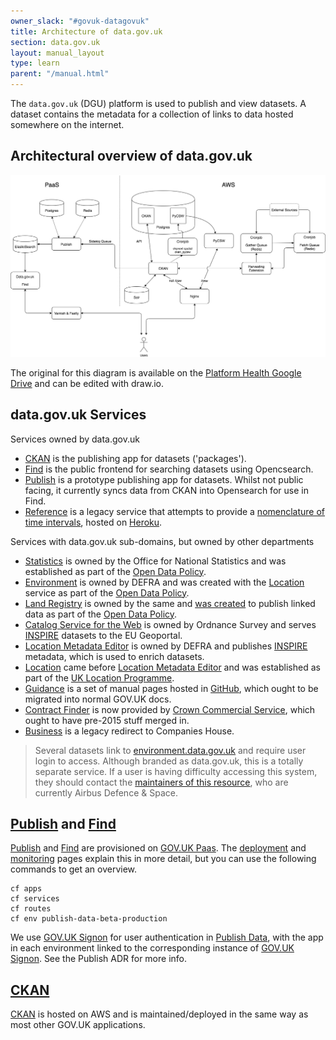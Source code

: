 ```yaml
---
owner_slack: "#govuk-datagovuk"
title: Architecture of data.gov.uk
section: data.gov.uk
layout: manual_layout
type: learn
parent: "/manual.html"
---
```

[publish]: repos/datagovuk_publish
[find]: repos/datagovuk_find
[ckan]: repos/ckanext-datagovuk
[paas]: https://docs.cloud.service.gov.uk/#technical-documentation-for-gov-uk-paas
[signon]: manual/manage-sign-on-accounts
[deployment]: manual/data-gov-uk-deployment
[monitoring]: manual/data-gov-uk-monitoring
[signon-adr]: https://github.com/alphagov/datagovuk_publish/blob/main/docs/adr/0002-signon.md
[statistics]: http://statistics.data.gov.uk
[land-registry]: http://landregistry.data.gov.uk
[csw]: http://csw.data.gov.uk/geonetwork/srv/en/main.home
[location-mde]: http://locationmde.data.gov.uk
[guidance]: http://guidance.data.gov.uk
[business]: http://business.data.gov.uk/id/company/09747720
[location]: http://location.data.gov.uk/registry/
[environment]: http://environment.data.gov.uk/index.html
[guidance-github]: https://github.com/datagovuk/guidance
[open-data-policy]: https://www.gov.uk/government/publications/open-data-white-paper-unleashing-the-potential
[inspire]: http://inspire.ec.europa.eu/about-inspire
[uk-location-programme]: https://inspire.ec.europa.eu/events/conferences/inspire_2010/presentations/258_pdf_presentation.pdf
[contract-finder]: https://data.gov.uk/data/contracts-finder-archive/
[contract-finder-new]: https://www.contractsfinder.service.gov.uk/Search
[land-registry-birth]: https://assets.publishing.service.gov.uk/government/uploads/system/uploads/attachment_data/file/246732/0247.pdf
[reference]: http://reference.data.gov.uk
[time-interval-service]: https://github.com/epimorphics/IntervalServer
[heroku]: /manual/review-apps.html#use-the-shared-heroku-account

The `data.gov.uk` (DGU) platform is used to publish and view datasets. A dataset contains the metadata for a collection of links to data hosted somewhere on the internet.

## Architectural overview of data.gov.uk

![](/manual/images/dgu-architecture.png)

The original for this diagram is available on the [Platform Health Google Drive](https://drive.google.com/open?id=1xnwgUBrwnQI2aIfZ0FT8nBQ-pERNRo2r) and can be edited with draw.io.

## data.gov.uk Services

Services owned by data.gov.uk

* [CKAN] is the publishing app for datasets ('packages').
* [Find] is the public frontend for searching datasets using Opencsearch.
* [Publish] is a prototype publishing app for datasets. Whilst not public facing, it currently syncs data from CKAN into Opensearch for use in Find.
* [Reference][reference] is a legacy service that attempts to provide a [nomenclature of time intervals][time-interval-service], hosted on [Heroku][heroku].

Services with data.gov.uk sub-domains, but owned by other departments

* [Statistics] is owned by the Office for National Statistics and was established as part of the [Open Data Policy][open-data-policy].
* [Environment][environment] is owned by DEFRA and was created with the [Location] service as part of the [Open Data Policy][open-data-policy].
* [Land Registry][land-registry] is owned by the same and [was created][land-registry-birth] to publish linked data as part of the [Open Data Policy][open-data-policy].
* [Catalog Service for the Web][csw] is owned by Ordnance Survey and serves [INSPIRE] datasets to the EU Geoportal.
* [Location Metadata Editor][location-mde] is owned by DEFRA and publishes [INSPIRE] metadata, which is used to enrich datasets.
* [Location] came before [Location Metadata Editor][location-mde] and was established as part of the [UK Location Programme][uk-location-programme].
* [Guidance] is a set of manual pages hosted in [GitHub][guidance-github], which ought to be migrated into normal GOV.UK docs.
* [Contract Finder][contract-finder] is now provided by [Crown Commercial Service][contract-finder-new], which ought to have pre-2015 stuff merged in.
* [Business] is a legacy redirect to Companies House.

> Several datasets link to [environment.data.gov.uk][environment] and require user login to access.  Although branded
> as data.gov.uk, this is a totally separate service.  If a user is having difficulty accessing this system, they
> should contact the [maintainers of this resource](http://environment.data.gov.uk/ds/partners/index.jsp#/contactus),
> who are currently Airbus Defence & Space.

## [Publish] and [Find]

[Publish] and [Find] are provisioned on [GOV.UK Paas][paas]. The [deployment] and [monitoring] pages explain this in more detail, but you can use the following commands to get an overview.

```
cf apps
cf services
cf routes
cf env publish-data-beta-production
```

We use [GOV.UK Signon][signon] for user authentication in [Publish Data][publish], with the app in each environment linked to the corresponding instance of [GOV.UK Signon][signon]. See the Publish ADR for more info.

## [CKAN]

[CKAN] is hosted on AWS and is maintained/deployed in the same way as most other GOV.UK applications.
